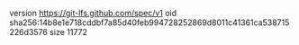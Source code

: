 version https://git-lfs.github.com/spec/v1
oid sha256:14b8e1e718cddbf7a85d40feb994728252869d8011c41361ca538715226d3576
size 11772
